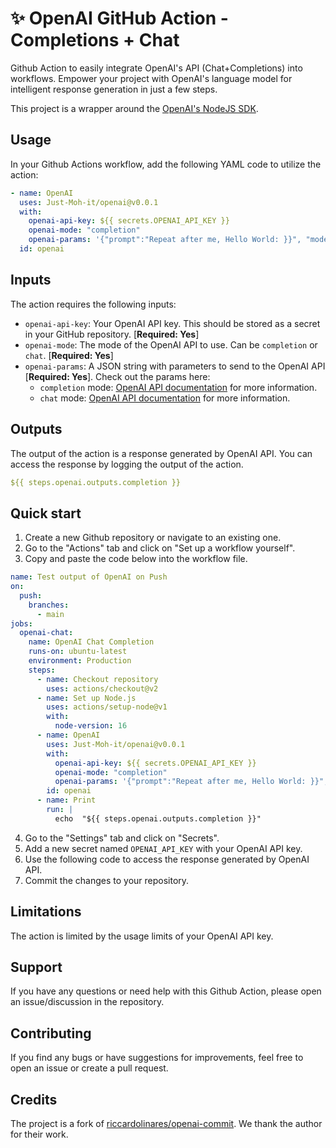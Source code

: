 # ✨ OpenAI GitHub Action - Completions + Chat

Github Action to easily integrate OpenAI's API (Chat+Completions) into workflows. Empower your project with OpenAI's language model for intelligent response generation in just a few steps.

This project is a wrapper around the [OpenAI's NodeJS SDK](https://github.com/openai/openai-node).

## Usage

In your Github Actions workflow, add the following YAML code to utilize the action:

```yaml
- name: OpenAI
  uses: Just-Moh-it/openai@v0.0.1
  with:
    openai-api-key: ${{ secrets.OPENAI_API_KEY }}
    openai-mode: "completion"
    openai-params: '{"prompt":"Repeat after me, Hello World: }}", "model": "text-davinci-003"}'
  id: openai
```

## Inputs

The action requires the following inputs:

- `openai-api-key`: Your OpenAI API key. This should be stored as a secret in your GitHub repository. \[**Required: Yes**\]
- `openai-mode`: The mode of the OpenAI API to use. Can be `completion` or `chat`. \[**Required: Yes**\]
- `openai-params`: A JSON string with parameters to send to the OpenAI API \[**Required: Yes**\]. Check out the params here:
  - `completion` mode: [OpenAI API documentation](https://beta.openai.com/docs/api-reference/completions/create) for more information.
  - `chat` mode: [OpenAI API documentation](https://beta.openai.com/docs/api-reference/chat/create) for more information.

## Outputs

The output of the action is a response generated by OpenAI API. You can access the response by logging the output of the action.

```yaml
${{ steps.openai.outputs.completion }}
```

## Quick start

1. Create a new Github repository or navigate to an existing one.
2. Go to the "Actions" tab and click on "Set up a workflow yourself".
3. Copy and paste the code below into the workflow file.

```yml
name: Test output of OpenAI on Push
on:
  push:
    branches:
      - main
jobs:
  openai-chat:
    name: OpenAI Chat Completion
    runs-on: ubuntu-latest
    environment: Production
    steps:
      - name: Checkout repository
        uses: actions/checkout@v2
      - name: Set up Node.js
        uses: actions/setup-node@v1
        with:
          node-version: 16
      - name: OpenAI
        uses: Just-Moh-it/openai@v0.0.1
        with:
          openai-api-key: ${{ secrets.OPENAI_API_KEY }}
          openai-mode: "completion"
          openai-params: '{"prompt":"Repeat after me, Hello World: }}", "model": "text-davinci-003"}'
        id: openai
      - name: Print
        run: |
          echo  "${{ steps.openai.outputs.completion }}"
```

4. Go to the "Settings" tab and click on "Secrets".
5. Add a new secret named `OPENAI_API_KEY` with your OpenAI API key.
6. Use the following code to access the response generated by OpenAI API.
7. Commit the changes to your repository.

## Limitations

The action is limited by the usage limits of your OpenAI API key.

## Support

If you have any questions or need help with this Github Action, please open an issue/discussion in the repository.

## Contributing

If you find any bugs or have suggestions for improvements, feel free to open an issue or create a pull request.

## Credits

The project is a fork of [riccardolinares/openai-commit](https://github.com/riccardolinares/openai-commit). We thank the author for their work.
